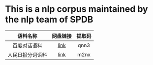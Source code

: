 # This is a nlp corpus maintained by the nlp team of SPDB

语料名称 | 网盘链接 | 提取码 |
:-: | :-: | :-: |
百度对话语料 | [link](https://pan.baidu.com/s/1a2Rtp6MYlEGadek8rDhJ0g)  | qnn3 |
人民日报分词语料 | [link](https://pan.baidu.com/s/1DijAYtd7mLtnPzkbtClBDw)| m2nx |
